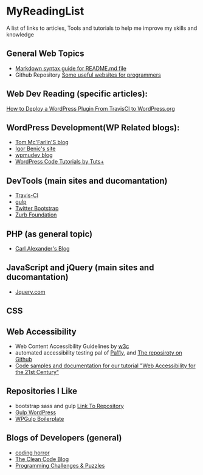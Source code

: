 # MyReadingList
A list of links to articles, Tools and tutorials to help me improve my skills and knowledge 
## General Web Topics
* [Markdown syntax guide for README.md file](https://confluence.atlassian.com/bitbucketserver/markdown-syntax-guide-776639995.html)
* Github Repository [Some useful websites for programmers](https://github.com/sdmg15/Best-websites-a-programmer-should-visit)
## Web Dev Reading (specific articles):
[How to Deploy a WordPress Plugin From TravisCI to WordPress.org](https://code.tutsplus.com/tutorials/how-to-deploy-wordpress-plugin-from-travisci-to-wordpressorg--cms-28831) 

## WordPress Development(WP Related blogs):
* [Tom Mc'Farlin'S blog](https://tommcfarlin.com) 
* [Igor Benic's site](http://www.ibenic.com/)
* [wpmudev blog](https://premium.wpmudev.org/blog/)
* [WordPress Code Tutorials by Tuts+](https://code.tutsplus.com/categories/wordpress)

## DevTools (main sites and ducomantation)
* [Travis-CI](https://travis-ci.org/)
* [gulp](https://gulpjs.com/)
* [Twitter Bootstrap](http://getbootstrap.com/)
* [Zurb Foundation](http://foundation.zurb.com/)

## PHP (as general topic)
* [Carl Alexander's Blog](https://carlalexander.ca/)

## JavaScript and jQuery (main sites and ducomantation)
* [Jquery.com](https://jquery.com/)


## CSS


## Web Accessibility
* Web Content Accessibility Guidelines by [w3c](https://github.com/w3c/wcag)
* automated accessibility testing pal of [Pa11y](http://pa11y.org/), and [The reposiroty on Github](https://github.com/pa11y/pa11y)
* [Code samples and documentation for our tutorial "Web Accessibility for the 21st Century"](https://github.com/rahaeli/accessibility)
## Repositories I Like
*  bootstrap sass and gulp [Link To Repository](https://github.com/leadout/bootstrap-sass-gulp)
* [Gulp WordPress](https://github.com/ahmadawais/WPGulp)
* [WPGulp Boilerplate](https://github.com/ahmadawais/WPGulpTheme)

## Blogs of Developers (general)
* [coding horror](https://blog.codinghorror.com/)
* [The Clean Code Blog](http://blog.cleancoder.com/)
* [Programming Challenges & Puzzles](https://www.nayuki.io/category/programming)